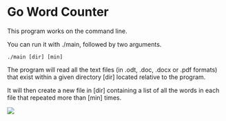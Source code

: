 # Go Word Counter

This program works on the command line.

You can run it with ./main, followed by two arguments.

    ./main [dir] [min]
    
The program will read all the text files (in .odt, .doc, .docx or .pdf formats) that exist within a given directory [dir] located relative to the program.

It will then create a new file in [dir] containing a list of all the words in each file that repeated more than [min] times.

![](https://github.com/maxhealy01/word_counter/blob/main/functionality.gif)
